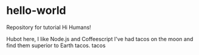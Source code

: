 # hello-world
Repository for tutorial
Hi Humans!

Hubot here, I like Node.js and Coffeescript
I've had tacos on the moon and find them superior to Earth tacos. 
tacos
